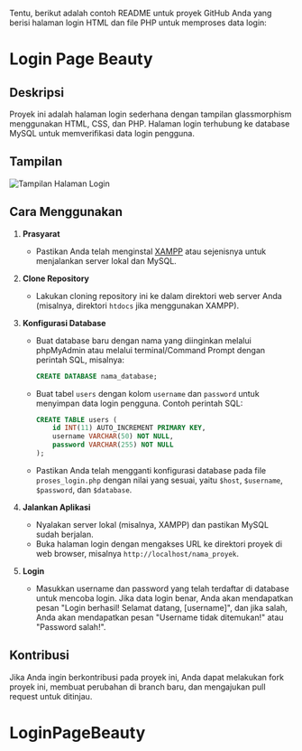 Tentu, berikut adalah contoh README untuk proyek GitHub Anda yang berisi halaman login HTML dan file PHP untuk memproses data login:

# Login Page Beauty

## Deskripsi

Proyek ini adalah halaman login sederhana dengan tampilan glassmorphism menggunakan HTML, CSS, dan PHP. Halaman login terhubung ke database MySQL untuk memverifikasi data login pengguna.

## Tampilan

![Tampilan Halaman Login](screenshot-login.png)

## Cara Menggunakan

1. **Prasyarat**
   - Pastikan Anda telah menginstal [XAMPP](https://www.apachefriends.org/index.html) atau sejenisnya untuk menjalankan server lokal dan MySQL.

2. **Clone Repository**
   - Lakukan cloning repository ini ke dalam direktori web server Anda (misalnya, direktori `htdocs` jika menggunakan XAMPP).

3. **Konfigurasi Database**
   - Buat database baru dengan nama yang diinginkan melalui phpMyAdmin atau melalui terminal/Command Prompt dengan perintah SQL, misalnya:
     ```sql
     CREATE DATABASE nama_database;
     ```
   - Buat tabel `users` dengan kolom `username` dan `password` untuk menyimpan data login pengguna. Contoh perintah SQL:
     ```sql
     CREATE TABLE users (
         id INT(11) AUTO_INCREMENT PRIMARY KEY,
         username VARCHAR(50) NOT NULL,
         password VARCHAR(255) NOT NULL
     );
     ```
   - Pastikan Anda telah mengganti konfigurasi database pada file `proses_login.php` dengan nilai yang sesuai, yaitu `$host`, `$username`, `$password`, dan `$database`.

4. **Jalankan Aplikasi**
   - Nyalakan server lokal (misalnya, XAMPP) dan pastikan MySQL sudah berjalan.
   - Buka halaman login dengan mengakses URL ke direktori proyek di web browser, misalnya `http://localhost/nama_proyek`.

5. **Login**
   - Masukkan username dan password yang telah terdaftar di database untuk mencoba login. Jika data login benar, Anda akan mendapatkan pesan "Login berhasil! Selamat datang, [username]", dan jika salah, Anda akan mendapatkan pesan "Username tidak ditemukan!" atau "Password salah!".

## Kontribusi

Jika Anda ingin berkontribusi pada proyek ini, Anda dapat melakukan fork proyek ini, membuat perubahan di branch baru, dan mengajukan pull request untuk ditinjau.
# LoginPageBeauty
